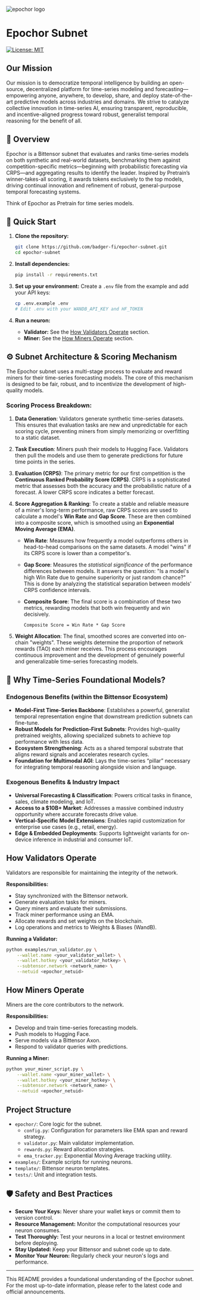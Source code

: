 ![epochor logo](docs/assets/epochor_logo.png)

# Epochor Subnet

[![License: MIT](https://img.shields.io/badge/License-MIT-yellow.svg)](https://opensource.org/licenses/MIT)

## Our Mission
Our mission is to democratize temporal intelligence by building an open-source, decentralized platform for time-series modeling and forecasting—empowering anyone, anywhere, to develop, share, and deploy state-of-the-art predictive models across industries and domains. We strive to catalyze collective innovation in time-series AI, ensuring transparent, reproducible, and incentive-aligned progress toward robust, generalist temporal reasoning for the benefit of all.

## 📜 Overview

Epochor is a Bittensor subnet that evaluates and ranks time-series models on both synthetic and real-world datasets, benchmarking them against competition-specific metrics—beginning with probabilistic forecasting via CRPS—and aggregating results to identify the leader. Inspired by Pretrain’s winner-takes-all scoring, it awards tokens exclusively to the top models, driving continual innovation and refinement of robust, general-purpose temporal forecasting systems.

Think of Epochor as Pretrain for time series models.

## 🚀 Quick Start

1.  **Clone the repository:**
    ```bash
    git clone https://github.com/badger-fi/epochor-subnet.git
    cd epochor-subnet
    ```

2.  **Install dependencies:**
    ```bash
    pip install -r requirements.txt
    ```

3.  **Set up your environment:**
    Create a `.env` file from the example and add your API keys:
    ```bash
    cp .env.example .env
    # Edit .env with your WANDB_API_KEY and HF_TOKEN
    ```

4.  **Run a neuron:**
    *   **Validator:** See the [How Validators Operate](#how-validators-operate) section.
    *   **Miner:** See the [How Miners Operate](#how-miners-operate) section.

## ⚙️ Subnet Architecture & Scoring Mechanism

The Epochor subnet uses a multi-stage process to evaluate and reward miners for their time-series forecasting models. The core of this mechanism is designed to be fair, robust, and to incentivize the development of high-quality models.

### Scoring Process Breakdown:

1.  **Data Generation**: Validators generate synthetic time-series datasets. This ensures that evaluation tasks are new and unpredictable for each scoring cycle, preventing miners from simply memorizing or overfitting to a static dataset.

2.  **Task Execution**: Miners push their models to Hugging Face. Validators then pull the models and use them to generate predictions for future time points in the series.

3.  **Evaluation (CRPS)**: The primary metric for our first competition is the **Continuous Ranked Probability Score (CRPS)**. CRPS is a sophisticated metric that assesses both the accuracy and the probabilistic nature of a forecast. A lower CRPS score indicates a better forecast.

4.  **Score Aggregation & Ranking**: To create a stable and reliable measure of a miner's long-term performance, raw CRPS scores are used to calculate a model's **Win Rate** and **Gap Score**. These are then combined into a composite score, which is smoothed using an **Exponential Moving Average (EMA)**.

    *   **Win Rate**: Measures how frequently a model outperforms others in head-to-head comparisons on the same datasets. A model "wins" if its CRPS score is lower than a competitor's.
    
    *   **Gap Score**: Measures the *statistical significance* of the performance differences between models. It answers the question: "Is a model's high Win Rate due to genuine superiority or just random chance?" This is done by analyzing the statistical separation between models' CRPS confidence intervals.

    *   **Composite Score**: The final score is a combination of these two metrics, rewarding models that both win frequently and win decisively.
        ```
        Composite Score = Win Rate * Gap Score
        ```

5.  **Weight Allocation**: The final, smoothed scores are converted into on-chain "weights". These weights determine the proportion of network rewards (TAO) each miner receives. This process encourages continuous improvement and the development of genuinely powerful and generalizable time-series forecasting models.

## 🧠 Why Time-Series Foundational Models?

### Endogenous Benefits (within the Bittensor Ecosystem)

*   **Model-First Time-Series Backbone**: Establishes a powerful, generalist temporal representation engine that downstream prediction subnets can fine-tune.
*   **Robust Models for Prediction-First Subnets**: Provides high-quality pretrained weights, allowing specialized subnets to achieve top performance with less data.
*   **Ecosystem Strengthening**: Acts as a shared temporal substrate that aligns reward signals and accelerates research cycles.
*   **Foundation for Multimodal AGI**: Lays the time-series “pillar” necessary for integrating temporal reasoning alongside vision and language.

### Exogenous Benefits & Industry Impact

*   **Universal Forecasting & Classification**: Powers critical tasks in finance, sales, climate modeling, and IoT.
*   **Access to a $10B+ Market**: Addresses a massive combined industry opportunity where accurate forecasts drive value.
*   **Vertical-Specific Model Extensions**: Enables rapid customization for enterprise use cases (e.g., retail, energy).
*   **Edge & Embedded Deployments**: Supports lightweight variants for on-device inference in industrial and consumer IoT.

## How Validators Operate

Validators are responsible for maintaining the integrity of the network.

**Responsibilities:**
*   Stay synchronized with the Bittensor network.
*   Generate evaluation tasks for miners.
*   Query miners and evaluate their submissions.
*   Track miner performance using an EMA.
*   Allocate rewards and set weights on the blockchain.
*   Log operations and metrics to Weights & Biases (WandB).

**Running a Validator:**
```bash
python examples/run_validator.py \
    --wallet.name <your_validator_wallet> \
    --wallet.hotkey <your_validator_hotkey> \
    --subtensor.network <network_name> \
    --netuid <epochor_netuid>
```

## How Miners Operate

Miners are the core contributors to the network.

**Responsibilities:**
*   Develop and train time-series forecasting models.
*   Push models to Hugging Face.
*   Serve models via a Bittensor Axon.
*   Respond to validator queries with predictions.

**Running a Miner:**
```bash
python your_miner_script.py \
    --wallet.name <your_miner_wallet> \
    --wallet.hotkey <your_miner_hotkey> \
    --subtensor.network <network_name> \
    --netuid <epochor_netuid>
```

## Project Structure

*   `epochor/`: Core logic for the subnet.
    *   `config.py`: Configuration for parameters like EMA span and reward strategy.
    *   `validator.py`: Main validator implementation.
    *   `rewards.py`: Reward allocation strategies.
    *   `ema_tracker.py`: Exponential Moving Average tracking utility.
*   `examples/`: Example scripts for running neurons.
*   `template/`: Bittensor neuron templates.
*   `tests/`: Unit and integration tests.

## 🛡️ Safety and Best Practices

*   **Secure Your Keys:** Never share your wallet keys or commit them to version control.
*   **Resource Management:** Monitor the computational resources your neuron consumes.
*   **Test Thoroughly:** Test your neurons in a local or testnet environment before deploying.
*   **Stay Updated:** Keep your Bittensor and subnet code up to date.
*   **Monitor Your Neuron:** Regularly check your neuron's logs and performance.

---

This README provides a foundational understanding of the Epochor subnet. For the most up-to-date information, please refer to the latest code and official announcements.
